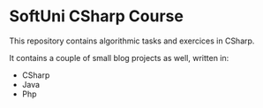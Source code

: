 # SoftUni CSharp Course 

<p>This repository contains algorithmic tasks and exercices in CSharp.</p>

<p>It contains a couple of small blog projects as well, written in:</p>

<ul>
<li>CSharp</li>
<li>Java</li>
<li>Php</li>
</ul>

